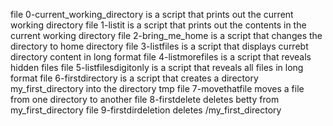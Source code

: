file 0-current_working_directory is a script that prints out the current working directory
file 1-listit is a script that prints out the contents in the current working directory
file 2-bring_me_home is a script that changes the directory to home directory
file 3-listfiles is a script that displays currebt directory content in long format
file 4-listmorefiles is a script that reveals hidden files
file 5-listfilesdigitonly is a script that reveals all files in long format
file 6-firstdirectory is a script that creates a directory my_first_directory into the directory tmp
file 7-movethatfile moves a file from one directory to another
file 8-firstdelete deletes betty from my_first_directory
file 9-firstdirdeletion deletes /my_first_directory